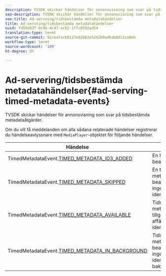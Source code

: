 ```yaml
---
description: TVSDK skickar händelser för annonsvisning som svar på tidsbestämda metadataåtgärder.
seo-description: TVSDK skickar händelser för annonsvisning som svar på tidsbestämda metadataåtgärder.
seo-title: Ad-servning/tidsbestämda metadatahändelser
title: Ad-servning/tidsbestämda metadatahändelser
uuid: fd50a937-0c9b-4c47-acb2-1ffc0592ad54
translation-type: tm+mt
source-git-commit: 91cea7acb8127e02b82e5242b9ad6ab0d12ce0eb
workflow-type: tm+mt
source-wordcount: '189'
ht-degree: 0%

---
```



# Ad-servering/tidsbestämda metadatahändelser{#ad-serving-timed-metadata-events}

TVSDK skickar händelser för annonsvisning som svar på tidsbestämda metadataåtgärder.

Om du vill få meddelanden om alla sådana relaterade händelser registrerar du händelseavlyssnare med `MediaPlayer`-objektet för följande händelser.

| Händelse | Betydelse |
|---|---|
| TimedMetadataEvent.[TIMED_METADATA_ID3_ADDED](https://help.adobe.com/en_US/primetime/api/psdk/asdoc-dhls_1.4/com/adobe/mediacore/events/TimedMetadataEvent.html#TIMED_METADATA_ID3_ADDED) | En ID3-tidsmetadata bearbetades. |
| TimedMetadataEvent.[TIMED_METADATA_SKIPPED](https://help.adobe.com/en_US/primetime/api/psdk/asdoc-dhls_1.4/com/adobe/mediacore/events/TimedMetadataEvent.html#TIMED_METADATA_SKIPPED) | En tidsbestämd metadata bearbetades och ingen affärsmöjlighet identifierades. |
| TimedMetadataEvent.[TIMED_METADATA_AVAILABLE](https://help.adobe.com/en_US/primetime/api/psdk/asdoc-dhls_2.3/com/adobe/tvsdk/mediacore/events/TimedMetadataEvent.html#TIMED_METADATA_AVAILABLE) | Tidsbestämda metadata är tillgängliga och inga affärsmöjligheter identifierades. |
| TimedMetadataEvent.[TIMED_METADATA_IN_BACKGROUND](https://help.stage.adobe.com/en_US/primetime/api/psdk/asdoc-dhls_2.3/com/adobe/tvsdk/mediacore/events/TimedMetadataEvent.html#TIMED_METADATA_IN_BACKGROUND) | Tidsbestämda metadata bearbetades och ingen affärsmöjlighet identifierades i bakgrundsmanifestet. |